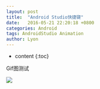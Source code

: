```yaml
---
layout: post
title:  "Android Studio快捷键"
date:   2016-05-21 22:20:18 +0800
categories: Android
tags: AndroidStudio Animation
author: Lyon
---
```

* content
  {:toc}


Gif图测试





![](http://i4.buimg.com/c5c8721cafc9c8e4.gif)
